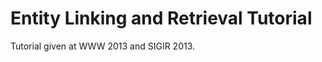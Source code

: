 Entity Linking and Retrieval Tutorial
=====================================

Tutorial given at WWW 2013 and SIGIR 2013.
